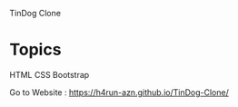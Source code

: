 TinDog Clone

# Topics

HTML CSS Bootstrap

Go to Website : https://h4run-azn.github.io/TinDog-Clone/
